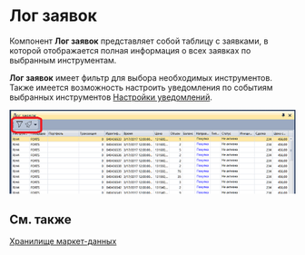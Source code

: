 # Лог заявок

Компонент **Лог заявок** представляет собой таблицу с заявками, в которой отображается полная информация о всех заявках по выбранным инструментам.

**Лог заявок** имеет фильтр для выбора необходимых инструментов. Также имеется возможность настроить уведомления по событиям выбранных инструментов [Настройки уведомлений](Terminal_Notifications.md).

![Terminal orderlog 00](../images/Terminal_orderlog_00.png)

## См. также

[Хранилище маркет\-данных](Terminal_Repository_of_market_data.md)
